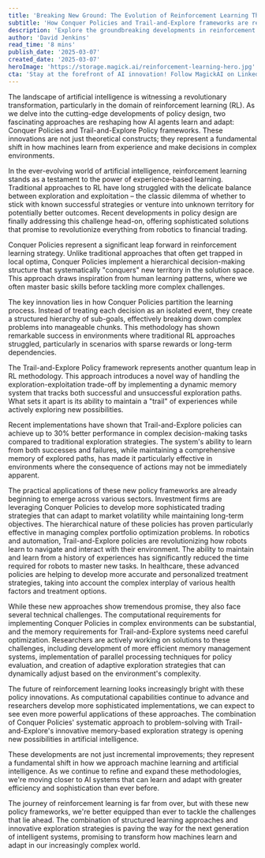 ```yaml
---
title: 'Breaking New Ground: The Evolution of Reinforcement Learning Through Advanced Policy Design'
subtitle: 'How Conquer Policies and Trail-and-Explore frameworks are revolutionizing machine learning'
description: 'Explore the groundbreaking developments in reinforcement learning as two innovative approaches - Conquer Policies and Trail-and-Explore frameworks - revolutionize how AI systems learn and adapt. These advanced policy designs are transforming everything from financial trading to robotics, marking a new era in artificial intelligence.'
author: 'David Jenkins'
read_time: '8 mins'
publish_date: '2025-03-07'
created_date: '2025-03-07'
heroImage: 'https://storage.magick.ai/reinforcement-learning-hero.jpg'
cta: 'Stay at the forefront of AI innovation! Follow MagickAI on LinkedIn for regular updates on groundbreaking developments in reinforcement learning and artificial intelligence.'
---
```


The landscape of artificial intelligence is witnessing a revolutionary transformation, particularly in the domain of reinforcement learning (RL). As we delve into the cutting-edge developments of policy design, two fascinating approaches are reshaping how AI agents learn and adapt: Conquer Policies and Trail-and-Explore Policy frameworks. These innovations are not just theoretical constructs; they represent a fundamental shift in how machines learn from experience and make decisions in complex environments.

In the ever-evolving world of artificial intelligence, reinforcement learning stands as a testament to the power of experience-based learning. Traditional approaches to RL have long struggled with the delicate balance between exploration and exploitation – the classic dilemma of whether to stick with known successful strategies or venture into unknown territory for potentially better outcomes. Recent developments in policy design are finally addressing this challenge head-on, offering sophisticated solutions that promise to revolutionize everything from robotics to financial trading.

Conquer Policies represent a significant leap forward in reinforcement learning strategy. Unlike traditional approaches that often get trapped in local optima, Conquer Policies implement a hierarchical decision-making structure that systematically "conquers" new territory in the solution space. This approach draws inspiration from human learning patterns, where we often master basic skills before tackling more complex challenges.

The key innovation lies in how Conquer Policies partition the learning process. Instead of treating each decision as an isolated event, they create a structured hierarchy of sub-goals, effectively breaking down complex problems into manageable chunks. This methodology has shown remarkable success in environments where traditional RL approaches struggled, particularly in scenarios with sparse rewards or long-term dependencies.

The Trail-and-Explore Policy framework represents another quantum leap in RL methodology. This approach introduces a novel way of handling the exploration-exploitation trade-off by implementing a dynamic memory system that tracks both successful and unsuccessful exploration paths. What sets it apart is its ability to maintain a "trail" of experiences while actively exploring new possibilities.

Recent implementations have shown that Trail-and-Explore policies can achieve up to 30% better performance in complex decision-making tasks compared to traditional exploration strategies. The system's ability to learn from both successes and failures, while maintaining a comprehensive memory of explored paths, has made it particularly effective in environments where the consequence of actions may not be immediately apparent.

The practical applications of these new policy frameworks are already beginning to emerge across various sectors. Investment firms are leveraging Conquer Policies to develop more sophisticated trading strategies that can adapt to market volatility while maintaining long-term objectives. The hierarchical nature of these policies has proven particularly effective in managing complex portfolio optimization problems. In robotics and automation, Trail-and-Explore policies are revolutionizing how robots learn to navigate and interact with their environment. The ability to maintain and learn from a history of experiences has significantly reduced the time required for robots to master new tasks. In healthcare, these advanced policies are helping to develop more accurate and personalized treatment strategies, taking into account the complex interplay of various health factors and treatment options.

While these new approaches show tremendous promise, they also face several technical challenges. The computational requirements for implementing Conquer Policies in complex environments can be substantial, and the memory requirements for Trail-and-Explore systems need careful optimization. Researchers are actively working on solutions to these challenges, including development of more efficient memory management systems, implementation of parallel processing techniques for policy evaluation, and creation of adaptive exploration strategies that can dynamically adjust based on the environment's complexity.

The future of reinforcement learning looks increasingly bright with these policy innovations. As computational capabilities continue to advance and researchers develop more sophisticated implementations, we can expect to see even more powerful applications of these approaches. The combination of Conquer Policies' systematic approach to problem-solving with Trail-and-Explore's innovative memory-based exploration strategy is opening new possibilities in artificial intelligence.

These developments are not just incremental improvements; they represent a fundamental shift in how we approach machine learning and artificial intelligence. As we continue to refine and expand these methodologies, we're moving closer to AI systems that can learn and adapt with greater efficiency and sophistication than ever before.

The journey of reinforcement learning is far from over, but with these new policy frameworks, we're better equipped than ever to tackle the challenges that lie ahead. The combination of structured learning approaches and innovative exploration strategies is paving the way for the next generation of intelligent systems, promising to transform how machines learn and adapt in our increasingly complex world.